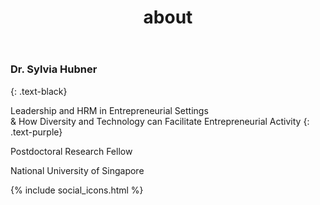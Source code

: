 ﻿---
title: "about"
bg: white
color: black
style: center
---

### **Dr. Sylvia Hubner**
{: .text-black}

Leadership and HRM in Entrepreneurial Settings <br/> & How Diversity and Technology can Facilitate Entrepreneurial Activity
{: .text-purple}

<span class="fa-stack subtlecircle" style="font-size:100px; background:rgba(255,166,0,0.1)">
  <i class="fa fa-circle fa-stack-2x text-white"></i>
  <i class="fa fa-bicycle fa-stack-1x text-orange"></i>
</span>




Postdoctoral Research Fellow 

National University of Singapore


{% include social_icons.html %}

